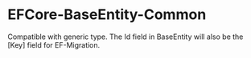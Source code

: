 # EFCore-BaseEntity-Common
Compatible with generic type. The Id field in BaseEntity will also be the [Key] field for EF-Migration.
